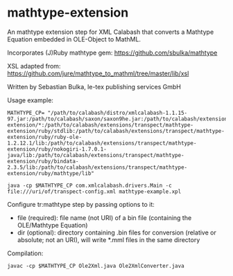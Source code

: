 # mathtype-extension

An mathtype extension step for XML Calabash that converts a Mathtype Equation embedded in OLE-Object to MathML.

Incorporates (J)Ruby mathtype gem: https://github.com/sbulka/mathtype

XSL adapted from: https://github.com/jure/mathtype_to_mathml/tree/master/lib/xsl

Written by Sebastian Bulka, le-tex publishing services GmbH

Usage example:

    MATHTYPE_CP= "/path/to/calabash/distro/xmlcalabash-1.1.15-97.jar:/path/to/calabash/saxon/saxon9he.jar:/path/to/calabash/extensions/transpect/mathtype-extension/*:/path/to/calabash/extensions/transpect/mathtype-extension/ruby/stdlib:/path/to/calabash/extensions/transpect/mathtype-extension/ruby/ruby-ole-1.2.12.1/lib:/path/to/calabash/extensions/transpect/mathtype-extension/ruby/nokogiri-1.7.0.1-java/lib:/path/to/calabash/extensions/transpect/mathtype-extension/ruby/bindata-2.3.5/lib:/path/to/calabash/extensions/transpect/mathtype-extension/ruby/mathtype/lib"

    java -cp $MATHTYPE_CP com.xmlcalabash.drivers.Main -c file:///uri/of/transpect-config.xml mathtype-example.xpl

Configure tr:mathtype step by passing options to it:

 * file (required):      file name (not URI) of a bin file (containing the OLE/Mathtype Equation)
 * dir (optional): directory containing .bin files for conversion (relative or absolute; not an URI), will write *.mml files in the same directory

Compilation:

    javac -cp $MATHTYPE_CP Ole2Xml.java Ole2XmlConverter.java
